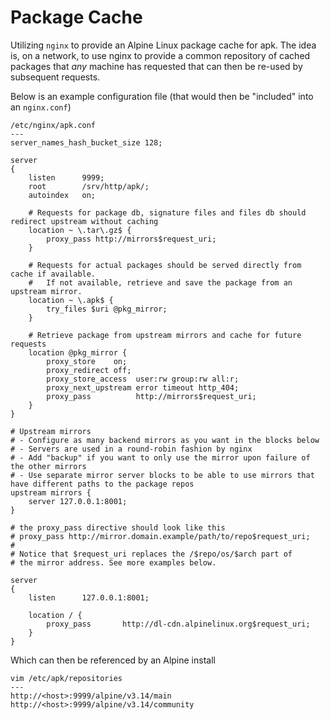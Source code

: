 Package Cache
===

Utilizing `nginx` to provide an Alpine Linux package cache for apk. The idea
is, on a network, to use nginx to provide a common repository of cached packages
that _any_ machine has requested that can then be re-used by subsequent requests.

Below is an example configuration file (that would then be "included" into an `nginx.conf`)

```
/etc/nginx/apk.conf
---
server_names_hash_bucket_size 128;

server
{
    listen      9999;
    root        /srv/http/apk/;
    autoindex   on;

    # Requests for package db, signature files and files db should redirect upstream without caching
    location ~ \.tar\.gz$ {
        proxy_pass http://mirrors$request_uri;
    }

    # Requests for actual packages should be served directly from cache if available.
    #   If not available, retrieve and save the package from an upstream mirror.
    location ~ \.apk$ {
        try_files $uri @pkg_mirror;
    }

    # Retrieve package from upstream mirrors and cache for future requests
    location @pkg_mirror {
        proxy_store    on;
        proxy_redirect off;
        proxy_store_access  user:rw group:rw all:r;
        proxy_next_upstream error timeout http_404;
        proxy_pass          http://mirrors$request_uri;
    }
}

# Upstream mirrors
# - Configure as many backend mirrors as you want in the blocks below
# - Servers are used in a round-robin fashion by nginx
# - Add "backup" if you want to only use the mirror upon failure of the other mirrors
# - Use separate mirror server blocks to be able to use mirrors that have different paths to the package repos
upstream mirrors {
    server 127.0.0.1:8001;
}

# the proxy_pass directive should look like this
# proxy_pass http://mirror.domain.example/path/to/repo$request_uri;
#
# Notice that $request_uri replaces the /$repo/os/$arch part of
# the mirror address. See more examples below.

server
{
    listen      127.0.0.1:8001;

    location / {
        proxy_pass       http://dl-cdn.alpinelinux.org$request_uri;
    }
}
```

Which can then be referenced by an Alpine install

```
vim /etc/apk/repositories
---
http://<host>:9999/alpine/v3.14/main
http://<host>:9999/alpine/v3.14/community
```
